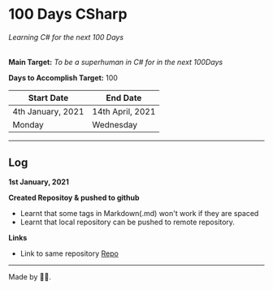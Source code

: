 ﻿# 100 Days CSharp
###### Learning C# for the next 100 Days
**Main Target:** _To be a superhuman in C# for in the next 100Days_

**Days to Accomplish Target:** 100

|Start Date|End Date|
|----------|--------|
|4th January, 2021|14th April, 2021|
|Monday|Wednesday|

---
## Log

**1st January, 2021**

**Created Repositoy & pushed to github**

- Learnt that some tags in Markdown(.md) won't work if they are spaced
- Learnt that local repository can be pushed to remote repository.

**Links**

- Link to same repository [Repo](https://github.com/en1tan/100DaysCSharpTutorial)
---

<!-- Emoji taken from https://emojipedia.org/hacker-cat/ -->
Made by 🐱‍💻.